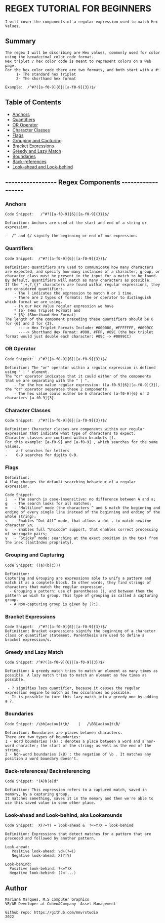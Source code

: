 # REGEX TUTORIAL FOR BEGINNERS 

    I will cover the components of a regular expression used to match Hex Values.

## Summary

    The regex I will be discribing are Hex values, commonly used for color using the hexadecimal color code format. 
    Hex triplet / hex color code is meant to represent colors on a web page.
    For the hex color code there are two formats, and both start with a #:
         1- The standard hex triplet
         2- The shorthand hex format

    Example:  /^#?([a-f0-9]{6}|[a-f0-9]{3})$/




## Table of Contents

- [Anchors](#anchors)
- [Quantifiers](#quantifiers)
- [OR Operator](#or-operator)
- [Character Classes](#character-classes)
- [Flags](#flags)
- [Grouping and Capturing](#grouping-and-capturing)
- [Bracket Expressions](#bracket-expressions)
- [Greedy and Lazy Match](#greedy-and-lazy-match)
- [Boundaries](#boundaries)
- [Back-references](#back-references)
- [Look-ahead and Look-behind](#look-ahead-and-look-behind)




## -----------------   Regex Components  ------------------ ##

### Anchors

    Code Snippet:   /^#?([a-f0-9]{6}|[a-f0-9]{3})$/

    Definition: Anchors are used at the start and end of a string or expression. 

    -  /^ and $/ signify the beginning or end of our expression.



### Quantifiers

    Code Snippet:  /^#?([a-f0-9]{6}|[a-f0-9]{3})$/

    Definition: Quantifiers are used to communicate how many characters are expected, and specify how many instances of a character, group, or character class must be present in the input for a match to be found. 
    By default, quantifiers will match as many characters as possible. 
    If the ",+,?,{}" characters are found within regular expressions, they are considered quantifiers. 
        - The ? indicates the expression to match 0 or 1 time. 
        - There are 2 types of formats: the or operator to distinguish which format we are using. 
        - In our Hex Value regular expression we have 
        * {6} (Hex Triplet Format) and 
        * {3} (Shorthand Hex Format)
    The length of the component preceding these quantifiers should be 6 for {6} and 3 for {3}.
          ----> Hex Triplet Formats Include: #000000, #FFFFFFF, #0099CC
          ----> Shorthand Hex Format: #000, #FFF, #09C (the hex triplet format would just double each character: #09C -> #0099CC)


### OR Operator

    Code Snippet:  /^#?([a-f0-9]{6}|[a-f0-9]{3})$/

    Definition: The "or" operator within a regular expression is defined using " | " element. 
    The "or" operator indicates that it could either of the components that we are separating with the " | ". 
        - For the hex value regular expression: ([a-f0-9]{6}|[a-f0-9]{3}), the "or" operator separates these 2 components. 
        - The hex value could either be 6 characters [a-f0-9]{6} or 3 characters [a-f0-9]{3}.



### Character Classes

    Code Snippet:  /^#?([a-f0-9]{6}|[a-f0-9]{3})$/

    Definition: Character classes are components within our regular expression that indicate what type of characters to expect. 
    Character classes are confined within brackets []. 
    For this example: [a-f0-9] and [a-f0-9] , which searches for the same values.
    -    a-f searches for letters 
    -    0-9 searches for digits 0-9.




### Flags

    Definition:
    A flag changes the default searching behaviour of a regular expression.

    Code Snippet: 
    i   - The search is case-insensitive: no difference between A and a;
    g   - The search looks for all matches;
    m   - "Multiline" mode (the characters ^ and $ match the beginning and ending of every single line instead of the beginning and ending of the whole string);
    s   - Enables “Dot All” mode, that allows a dot . to match newline character \n;
    u   - Enables full "Unicode" support, that enables correct processing of surrogate pairs;
    y   - “Sticky” mode: searching at the exact position in the text from the inex (lastIndex propriety).



### Grouping and Capturing

    Code Snippet: ((a)(b(c)))

    Definition: 
    Capturing and Grouping are expressions able to unify a pattern and match it as a complete block. In other words, they find strings of characters that match the regular expression.  
      - Grouping a pattern: use of parentheses (), and between them the pattern we wish to group. This type of grouping is called a capturing group. 
      - A Non-capturing group is given by (?:). 



### Bracket Expressions

    Code Snippet:  /^#?([a-f0-9]{6}|[a-f0-9]{3})$/
    Definition: Bracket expressions signify the beginning of a character class or quantifier statement. Parenthesis are used to define a bracket expression/s.



### Greedy and Lazy Match

    Code Snippet: /^#?([a-f0-9]{6}|[a-f0-9]{3})$/

    Definition: A greedy match tries to match an element as many times as possible. A lazy match tries to match an element as few times as possible. 
    
     - ? signifies lazy quantifier, because it causes the regular expression engine to match as few occurances as possible. 
     - It is possible to turn this lazy match into a greedy one by adding a ?.



### Boundaries

    Code Snippet: /\bb[aeiou]t\b/    |   /\BB[aeiou]t\B/

    Definition: Boundaries are places between characters.
    There are two types of boundaries:
    1 - Word boundaries (\b) : denotes a place between a word and a non-word character; the start of the string; as well as the end of the string.
    2 - Non-word boundaries (\B) : the negation of \b . It matches any position a word boundary doesn't. 



### Back-references/ Backreferencing

    Code Snippet: "(A)b(e)d"

    Definition: This expression refers to a captured match, saved in memory, by a capturing group.
    It matches something, saves it in the memory and then we're able to use this saved value in some other place. 




### Look-ahead and Look-behind, aka Lookarounds

    Code Snippet:  X(?=Y) = look-ahead &  ?<=Y)X = look-behind

    Definition: Expressions that detect matches for a pattern that are preceded and followed by another pattern.

    Look-ahead: 
       Positive look-ahead: \d+(?=€)
       Negative look-ahead: X(?!Y)

    Look-behind:
      Positive look-behind: ?<=Y)X
      Negative look-behind: (?<!...)



## Author

    Mariana Marques, M.S Computer Graphics
    VR/AR Developer at Cohen&Company -Asset Management-

    Github repo: https://github.com/mmvrstudio
    2022

